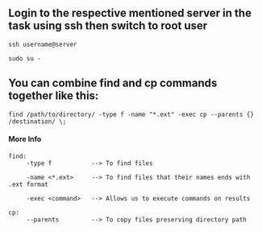 ## Login to the respective mentioned server in the task using ssh then switch to root user

```
ssh username@server

sudo su -
```
## You can combine find and cp commands together like this:

```
find /path/to/directory/ -type f -name "*.ext" -exec cp --parents {} /destination/ \;
```

#### More Info

```
find:
     -type f           --> To find files
    
     -name <*.ext>     --> To find files that their names ends with .ext format 
     
     -exec <command>   --> Allows us to execute commands on results
     
cp:
     --parents         --> To copy files preserving directory path     
```

